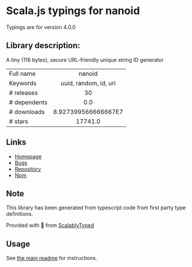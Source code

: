 
# Scala.js typings for nanoid

Typings are for version 4.0.0

## Library description:
A tiny (116 bytes), secure URL-friendly unique string ID generator

|                    |                 |
| ------------------ | :-------------: |
| Full name          | nanoid |
| Keywords           | uuid, random, id, url |
| # releases         | 30 |
| # dependents       | 0.0 |
| # downloads        | 8.927399566666667E7 |
| # stars            | 17741.0 |

## Links
- [Homepage](https://github.com/ai/nanoid#readme)
- [Bugs](https://github.com/ai/nanoid/issues)
- [Repository](https://github.com/ai/nanoid)
- [Npm](https://www.npmjs.com/package/nanoid)
    


## Note
This library has been generated from typescript code from first party type definitions.

Provided with :purple_heart: from [ScalablyTyped](https://github.com/oyvindberg/ScalablyTyped)

## Usage
See [the main readme](../../readme.md) for instructions.


